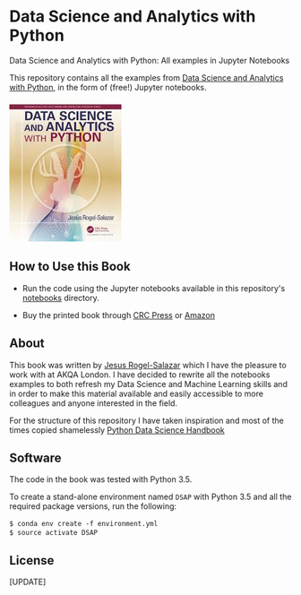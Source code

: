 # Data Science and Analytics with Python
Data Science and Analytics with Python: All examples in Jupyter Notebooks

This repository contains all the examples from [Data Science and Analytics with Python](https://www.crcpress.com/Data-Science-and-Analytics-with-Python/Rogel-Salazar/p/book/9781498742092), in the form of (free!) Jupyter notebooks.

![cover image](notebooks/figures/cover-image.png)

## How to Use this Book

- Run the code using the Jupyter notebooks available in this repository's [notebooks](notebooks) directory.

- Buy the printed book through [CRC Press](https://www.crcpress.com/Data-Science-and-Analytics-with-Python/Rogel-Salazar/p/book/9781498742092)
or [Amazon](https://www.amazon.co.uk/Science-Analytics-Chapman-Knowledge-Discovery/dp/1498742092)

## About

This book was written by [Jesus Rogel-Salazar](https://uk.linkedin.com/in/jesusrogel) which I have the pleasure to work with at AKQA London. I have decided to 
rewrite all the notebooks examples to both refresh my Data Science and Machine Learning skills and in order to make this 
material available and easily accessible to more colleagues and anyone interested in the field.

For the structure of this repository I have taken inspiration and most of the times copied shamelessly  [Python Data Science Handbook](https://github.com/jakevdp/PythonDataScienceHandbook)


## Software

The code in the book was tested with Python 3.5.

To create a stand-alone environment named ``DSAP`` with Python 3.5 and all the required package versions, run the following:

```
$ conda env create -f environment.yml
$ source activate DSAP
```


## License
[UPDATE]

